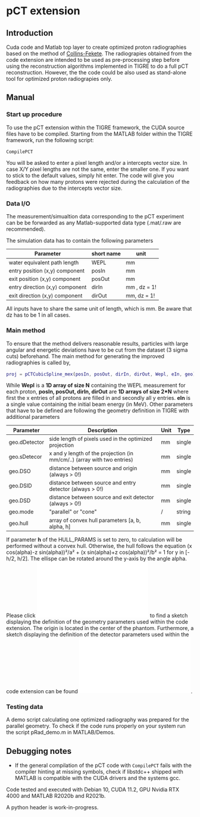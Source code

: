 # pCT extension

## Introduction  

Cuda code and Matlab top layer to create optimized proton radiographies based on the method of [Collins-Fekete](https://doi.org/10.1088/0031-9155/61/23/8232). 
The radiograpies obtained from the code extension are intended to be used as pre-processing step before using the reconstruction algorithms implemented in TIGRE to do a full pCT reconstruction.
However, the the code could be also used as stand-alone tool for optimized proton radiograpies only.

## Manual

### Start up procedure

To use the pCT extension within the TIGRE framework, the CUDA source files have to be compiled. 
Starting from the MATLAB folder within the TIGRE framework, run the following script:

``` 
CompilePCT 
```

You will be asked to enter a pixel length and/or a intercepts vector size. In case X/Y pixel lengths are not the same, enter the smaller one. If you want to stick to the default values, simply hit enter. The code will give you feedback on how many protons were rejected during the calculation of the radiographies due to the intercepts vector size.

### Data I/O
The measurement/simualtion data corresponding to the pCT experiment can be be forwarded as any Matlab-supported data type (.mat/.raw are recommended).

The simulation data has to contain the following parameters

| Parameter | short name | unit |
|---        |---         |---   |
| water equivalent path length      | WEPL    | mm |
| entry position (x,y) component   | posIn   | mm |
| exit position (x,y) component | posOut | mm |
| entry direction (x,y) component   |   dirIn| mm , dz = 1!| 
| exit direction (x,y) component   | dirOut| mm, dz = 1!|

All inputs have to share the same unit of length, which is mm. Be aware that dz has to be 1 in all cases.

### Main method 
To ensure that the method delivers reasonable results, particles with large angular and energetic deviations have to be cut from the dataset (3 sigma cuts) beforehand.
The main method for generating the improved radiographies is called by, 

```matlab
proj = pCTCubicSpline_mex(posIn, posOut, dirIn, dirOut, Wepl, eIn, geo);
```

While __Wepl__ is a __1D array of size N__ containing the WEPL measurement for each proton, __posIn, posOut, dirIn, dirOut__ are __1D arrays of size 2*N__ where first the x entries of all protons are filled in and secondly all y entries.
__eIn__ is a single value containing the initial beam energy (in MeV). Other parameters that have to be defined are following the geometry definition in TIGRE with additional parameters

| Parameter | Description | Unit | Type |
|---        |---         |---   |---  |
| geo.dDetector      | side length of pixels used in the optimized projection | mm | single |
| geo.sDetecor   | x and y length of the projection (in mm/cm/..) (array with two entries)  | mm | single |
| geo.DSO | distance between source and origin (always > 0!) | mm | single |
| geo.DSID | distance between source and entry detector (always > 0!) | mm | single |
| geo.DSD | distance between source and exit detector (always > 0!)| mm | single |
| geo.mode | "parallel" or "cone"  | / | string |
| geo.hull | array of convex hull parameters [a, b, alpha, h] | mm | single |

If parameter __h__ of the HULL_PARAMS is set to zero, to calculation will be performed without a convex hull. Otherwise, the hull follows the equation (x cos(alpha)-z sin(alpha))²/a² + (x sin(alpha)+z cos(alpha))²/b² = 1 for y in [-h/2, h/2]. The ellispe can be rotated around the y-axis by the angle alpha.
Please click ![here](pct_cuda_toolbox.pdf "pCT toolbox geometry") to find a sketch displaying the definition of the geometry parameters used within the code extension. The origin is located in the center of the phantom.
Furthermore, a sketch displaying the definition of the detector parameters used within the code extension can be found ![here](pct_cuda_toolbox2.pdf "pCT toolbox detector parameters").

### Testing data
A demo script calculating one optimized radiography was prepared for the parallel geometry. To check if the code runs properly on your system run the script pRad_demo.m in MATLAB/Demos. 

## Debugging notes

- If the general compilation of the pCT code with ```CompilePCT``` fails with the compiler hinting at missing symbols, check if libstdc++ shipped with MATLAB is compatible with the CUDA drivers and the systems gcc.


Code tested and executed with Debian 10, CUDA 11.2, GPU Nvidia RTX 4000 and MATLAB R2020b and R2021b.

A python header is work-in-progress.


